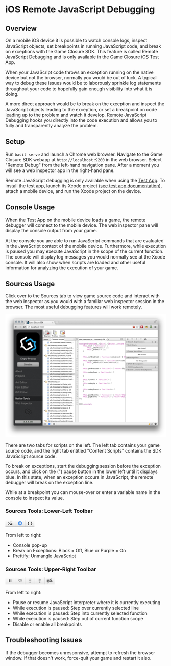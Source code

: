 # iOS Remote JavaScript Debugging

## Overview

On a mobile iOS device it is possible to watch console logs, inspect JavaScript objects, set breakpoints in running JavaScript code, and break on exceptions with the Game Closure SDK.  This feature is called Remote JavaScript Debugging and is only available in the Game Closure iOS Test App.

When your JavaScript code throws an exception running on the native device but not the browser, normally you would be out of luck.  A typical way to debug these issues would be to laborously sprinkle log statements throughout your code to hopefully gain enough visibility into what it is doing.

A more direct approach would be to break on the exception and inspect the JavaScript objects leading to the exception, or set a breakpoint on code leading up to the problem and watch it develop.  Remote JavaScript Debugging hooks you directly into the code execution and allows you to fully and transparently analyze the problem.

## Setup

Run `basil serve` and launch a Chrome web browser.  Navigate to the Game Closure SDK webapp at `http://localhost:9200` in the web browser.  Select "Remote Debug" from the left-hand navigation pane.  After a moment you will see a web inspector app in the right-hand pane.

Remote JavaScript debugging is only available when using the [Test App](./ios-test-app.html).  To install the test app, launch its Xcode project ([see test app documentation](./ios-test-app.html)), attach a mobile device, and run the Xcode project on the device.

## Console Usage

When the Test App on the mobile device loads a game, the remote debugger will connect to the mobile device.  The web inspector pane will display the console output from your game.

At the console you are able to run JavaScript commands that are evaluated in the JavaScript context of the mobile device.  Furthermore, while execution is paused you may execute JavaScript in the scope of the current function.  The console will display log messages you would normally see at the Xcode console.  It will also show when scripts are loaded and other useful information for analyzing the execution of your game.

## Sources Usage

Click over to the Sources tab to view game source code and interact with the web inspector as you would with a familiar web inspector session in the browser.  The most useful debugging features will work remotely.

<img src="./assets/ios/ios-debugger.png"></img>

There are two tabs for scripts on the left.  The left tab contains your game source code, and the right tab entitled "Content Scripts" contains the SDK JavaScript source code.

To break on exceptions, start the debugging session before the exception occurs, and click on the (") pause button in the lower left until it displays blue.  In this state, when an exception occurs in JavaScript, the remote debugger will break on the exception line.

While at a breakpoint you can mouse-over or enter a variable name in the console to inspect its value.

### Sources Tools: Lower-Left Toolbar

<img src="./assets/ios/ios-debugger-left-tools.png"></img>

From left to right:

+ Console pop-up
+ Break on Exceptions: Black = Off, Blue or Purple = On
+ Prettify: Unmangle JavaScript

### Sources Tools: Upper-Right Toolbar

<img src="./assets/ios/ios-debugger-right-tools.png"></img>

From left to right:

+ Pause or resume JavaScript interpreter where it is currently executing
+ While execution is paused: Step over currently selected line
+ While execution is paused: Step into currently selected function
+ While execution is paused: Step out of current function scope
+ Disable or enable all breakpoints

## Troubleshooting Issues

If the debugger becomes unresponsive, attempt to refresh the browser window.  If that doesn't work, force-quit your game and restart it also.

